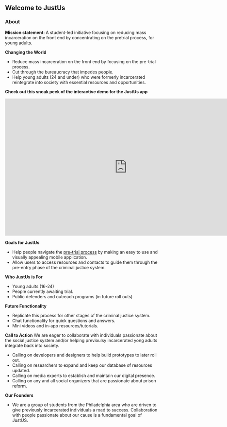 ## Welcome to JustUs


### About

**Mission statement**: A student-led initiative focusing on reducing mass incarceration on the front end by concentrating on the pretrial process, for young adults. 

**Changing the World**
- Reduce mass incarceration on the front end by focusing on the pre-trial process.
- Cut through the bureaucracy that impedes people.
- Help young adults (24 and under) who were formerly incarcerated reintegrate into society with essential resources and opportunities.


**Check out this sneak peek of the interactive demo for the JustUs app**


<iframe style="border: 1px solid rgba(0, 0, 0, 0.1);" width="800" height="450" src="https://www.figma.com/embed?embed_host=share&url=https%3A%2F%2Fwww.figma.com%2Fproto%2FgAGvdeiZb9oPh0HncvYm7r%2FJustUs-Demo%3Fnode-id%3D2%253A2%26scaling%3Dscale-down%26page-id%3D0%253A1" allowfullscreen></iframe>

**Goals for JustUs**
- Help people navigate the [pre-trial process](https://www.americanbar.org/content/dam/aba/images/public_education/case-diagram.png) by making an easy to use and visually appealing mobile application.
- Allow users to access resources and contacts to guide them through the pre-entry phase of the criminal justice system.

**Who JustUs is For**
- Young adults (16-24)
- People currently awaiting trial.
- Public defenders and outreach programs (in future roll outs)

**Future Functionality**
- Replicate this process for other stages of the criminal justice system.
- Chat functionality for quick questions and answers.
- Mini videos and in-app resources/tutorials. 

**Call to Action**
We are eager to collaborate with individuals passionate about the social justice system and/or helping previoulsy incarcerated yong adults integrate back into society. 
- Calling on developers and designers to help build prototypes to later roll out.
- Calling on researchers to expand and keep our database of resources updated.
- Calling on media experts to establish and maintain our digital presence. 
- Calling on any and all social organizers that are passionate about prison reform.

**Our Founders**
- We are a group of students from the Philadelphia area who are driven to give previously incarcerated individuals a road to success. Collaboration with people passionate about our cause is a fundamental goal of JustUS.  





